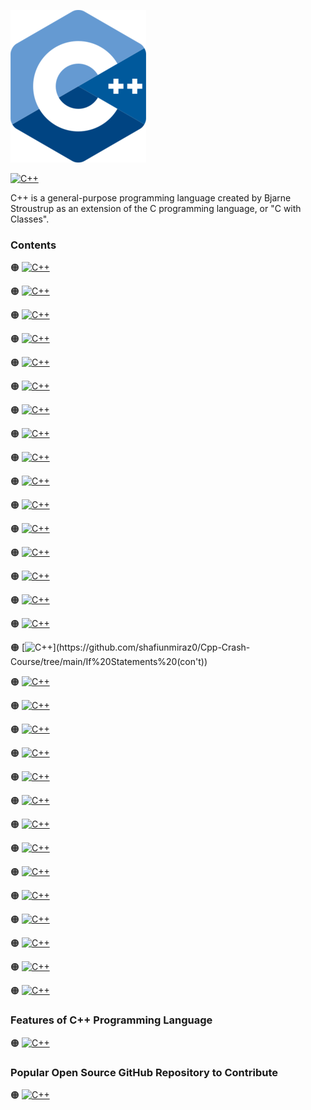 ![C++-logo](https://github.com/shafiunmiraz0/Cpp-Crash-Course/blob/main/Assets/C%2B%2B-Logo.png)

[![C++](https://img.shields.io/badge/C++%20Programming-Language-informational?style=for-the-badge)](http://www.cplusplus.com/)


C++ is a general-purpose programming language created by Bjarne Stroustrup as an extension of the C programming language, or "C with Classes".

### Contents

🟠 [![C++](https://img.shields.io/badge/Introduction%20of-C++%20Programming%20Language-informational?style=flat)](https://github.com/shafiunmiraz0/Cpp-Crash-Course/tree/main/Introduction)

🟠 [![C++](https://img.shields.io/badge/Installation%20of-C++%20Programming%20Language-informational?style=flat)](https://github.com/shafiunmiraz0/Cpp-Crash-Course/tree/main/Installation)

🟠 [![C++](https://img.shields.io/badge/Setup%20of-C++%20Programming%20Language-informational?style=flat)](https://github.com/shafiunmiraz0/Cpp-Crash-Course/tree/main/Setup)

🟠 [![C++](https://img.shields.io/badge/Hello-World-informational?style=flat)](https://github.com/shafiunmiraz0/Cpp-Crash-Course/tree/main/Hello%20World)

🟠 [![C++](https://img.shields.io/badge/Drawing-a%20Shape-informational?style=flat)](https://github.com/shafiunmiraz0/Cpp-Crash-Course/tree/main/Drawing%20a%20Shape)

🟠 [![C++](https://img.shields.io/badge/Introduction%20of-Variables-informational?style=flat)](https://github.com/shafiunmiraz0/Cpp-Crash-Course/tree/main/Variables)

🟠 [![C++](https://img.shields.io/badge/Introduction%20of-Data%20Types-informational?style=flat)](https://github.com/shafiunmiraz0/Cpp-Crash-Course/tree/main/Data%20Types)

🟠 [![C++](https://img.shields.io/badge/Working-With%20Strings-informational?style=flat)](https://github.com/shafiunmiraz0/Cpp-Crash-Course/tree/main/Working%20With%20Strings)

🟠 [![C++](https://img.shields.io/badge/Working-With%20Numbers-informational?style=flat)](https://github.com/shafiunmiraz0/Cpp-Crash-Course/tree/main/Working%20With%20Numbers)

🟠 [![C++](https://img.shields.io/badge/Getting-User%20Input-informational?style=flat)](https://github.com/shafiunmiraz0/Cpp-Crash-Course/tree/main/Getting%20User%20Input)

🟠 [![C++](https://img.shields.io/badge/Building-a%20Calculator-informational?style=flat)](https://github.com/shafiunmiraz0/Cpp-Crash-Course/tree/main/Building%20a%20Calculator)

🟠 [![C++](https://img.shields.io/badge/Building%20a-Mad%20Libs-informational?style=flat)](https://github.com/shafiunmiraz0/Cpp-Crash-Course/tree/main/Building%20a%20Mad%20Libs)

🟠 [![C++](https://img.shields.io/badge/Introduction%20of-Arrays-informational?style=flat)](https://github.com/shafiunmiraz0/Cpp-Crash-Course/tree/main/Arrays)

🟠 [![C++](https://img.shields.io/badge/Introduction%20of-Functions-informational?style=flat)](https://github.com/shafiunmiraz0/Cpp-Crash-Course/tree/main/Functions)

🟠 [![C++](https://img.shields.io/badge/Return-Statement-informational?style=flat)](https://github.com/shafiunmiraz0/Cpp-Crash-Course/tree/main/Return%20Statement)

🟠 [![C++](https://img.shields.io/badge/Introduction%20of-If%20Statements-informational?style=flat)](https://github.com/shafiunmiraz0/Cpp-Crash-Course/tree/main/If%20Statements)

🟠 [![C++](https://img.shields.io/badge/Introduction%20of-If%20Statements(con't)-informational?style=flat)](https://github.com/shafiunmiraz0/Cpp-Crash-Course/tree/main/If%20Statements%20(con't))

🟠 [![C++](https://img.shields.io/badge/Building-a%20Better%20Calculator-informational?style=flat)](https://github.com/shafiunmiraz0/Cpp-Crash-Course/tree/main/Building%20a%20Better%20Calculator)

🟠 [![C++](https://img.shields.io/badge/Introduction%20of-Switch%20Statements-informational?style=flat)](https://github.com/shafiunmiraz0/Cpp-Crash-Course/tree/main/Switch%20Statements)

🟠 [![C++](https://img.shields.io/badge/Introduction%20of-While%20Loops-informational?style=flat)](https://github.com/shafiunmiraz0/Cpp-Crash-Course/tree/main/While%20Loops)

🟠 [![C++](https://img.shields.io/badge/Building%20a-Guessing%20Game-informational?style=flat)](https://github.com/shafiunmiraz0/Cpp-Crash-Course/tree/main/Building%20a%20Guessing%20Game)

🟠 [![C++](https://img.shields.io/badge/Introduction%20of-For%20Loops-informational?style=flat)](https://github.com/shafiunmiraz0/Cpp-Crash-Course/tree/main/For%20Loops)

🟠 [![C++](https://img.shields.io/badge/Exponent-Function-informational?style=flat)](https://github.com/shafiunmiraz0/Cpp-Crash-Course/tree/main/Exponent%20Function)

🟠 [![C++](https://img.shields.io/badge/2D%20Arrays-and%20Nested%20Loops-informational?style=flat)](https://github.com/shafiunmiraz0/Cpp-Crash-Course/tree/main/2D%20Arrays%20%26%20Nested%20Loops)

🟠 [![C++](https://img.shields.io/badge/Introduction%20of-Comments-informational?style=flat)](https://github.com/shafiunmiraz0/Cpp-Crash-Course/tree/main/Comments)

🟠 [![C++](https://img.shields.io/badge/Introduction%20of-Pointers-informational?style=flat)](https://github.com/shafiunmiraz0/Cpp-Crash-Course/tree/main/Pointers)

🟠 [![C++](https://img.shields.io/badge/Classes-and%20Objects-informational?style=flat)](https://github.com/shafiunmiraz0/Cpp-Crash-Course/tree/main/Classes%20%26%20Objects)

🟠 [![C++](https://img.shields.io/badge/Constructor-Functions-informational?style=flat)](https://github.com/shafiunmiraz0/Cpp-Crash-Course/tree/main/Constructor%20Functions)

🟠 [![C++](https://img.shields.io/badge/Object-Functions-informational?style=flat)](https://github.com/shafiunmiraz0/Cpp-Crash-Course/tree/main/Object%20Functions)

🟠 [![C++](https://img.shields.io/badge/Introduction%20of-Getters%20and%20Setters-informational?style=flat)](https://github.com/shafiunmiraz0/Cpp-Crash-Course/tree/main/Getters%20%26%20Setters)

🟠 [![C++](https://img.shields.io/badge/Introduction%20of-Inheritance-informational?style=flat)](https://github.com/shafiunmiraz0/Cpp-Crash-Course/tree/main/Inheritance)

### Features of C++ Programming Language

🟠 [![C++](https://img.shields.io/badge/Developing-Bitcoin%20Core-informational?style=flat)]()

### Popular Open Source GitHub Repository to Contribute

🟠 [![C++](https://img.shields.io/badge/Bitcoin%20🍊-Core-informational?style=flat)](https://github.com/bitcoin/bitcoin)
